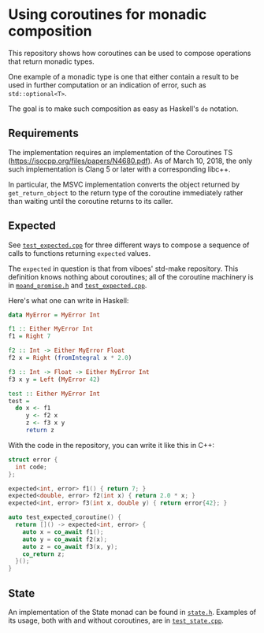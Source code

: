 # Using coroutines for monadic composition

This repository shows how coroutines can be used to compose operations that
return monadic types.

One example of a monadic type is one that either contain a result to be used in
further computation or an indication of error, such as `std::optional<T>`.

The goal is to make such composition as easy as Haskell's `do` notation.

## Requirements

The implementation requires an implementation of the Coroutines TS
(https://isocpp.org/files/papers/N4680.pdf). As of March 10, 2018, the only such
implementation is Clang 5 or later with a corresponding libc++.

In particular, the MSVC implementation converts the object returned by
`get_return_object` to the return type of the coroutine immediately rather than
waiting until the coroutine returns to its caller.

## Expected

See [`test_expected.cpp`](test_expected.cpp) for three different ways to compose
a sequence of calls to functions returning `expected` values.

The `expected` in question is that from viboes' std-make repository. This
definition knows nothing about coroutines; all of the coroutine machinery is in
[`moand_promise.h`](moand_promise.h) and
[`test_expected.cpp`](test_expected.cpp).

Here's what one can write in Haskell:

```haskell
data MyError = MyError Int

f1 :: Either MyError Int
f1 = Right 7

f2 :: Int -> Either MyError Float
f2 x = Right (fromIntegral x * 2.0)

f3 :: Int -> Float -> Either MyError Int
f3 x y = Left (MyError 42)

test :: Either MyError Int
test =
  do x <- f1
     y <- f2 x
     z <- f3 x y
     return z
```

With the code in the repository, you can write it like this in C++:

```c++
struct error {
  int code;
};

expected<int, error> f1() { return 7; }
expected<double, error> f2(int x) { return 2.0 * x; }
expected<int, error> f3(int x, double y) { return error{42}; }

auto test_expected_coroutine() {
  return []() -> expected<int, error> {
    auto x = co_await f1();
    auto y = co_await f2(x);
    auto z = co_await f3(x, y);
    co_return z;
  }();
}
```

## State

An implementation of the State monad can be found in [`state.h`](state.h).
Examples of its usage, both with and without coroutines, are in
[`test_state.cpp`](test_state.cpp).
